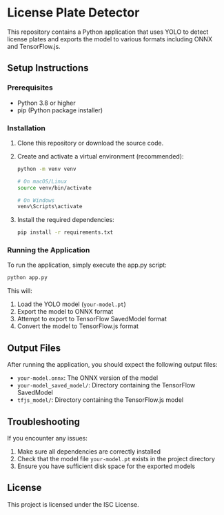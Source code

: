 # License Plate Detector

This repository contains a Python application that uses YOLO to detect license plates and exports the model to various formats including ONNX and TensorFlow.js.

## Setup Instructions

### Prerequisites

- Python 3.8 or higher
- pip (Python package installer)

### Installation

1. Clone this repository or download the source code.

2. Create and activate a virtual environment (recommended):
   ```bash
   python -m venv venv
   
   # On macOS/Linux
   source venv/bin/activate
   
   # On Windows
   venv\Scripts\activate
   ```

3. Install the required dependencies:
   ```bash
   pip install -r requirements.txt
   ```

### Running the Application

To run the application, simply execute the app.py script:

```bash
python app.py
```

This will:
1. Load the YOLO model (`your-model.pt`)
2. Export the model to ONNX format
3. Attempt to export to TensorFlow SavedModel format
4. Convert the model to TensorFlow.js format

## Output Files

After running the application, you should expect the following output files:
- `your-model.onnx`: The ONNX version of the model
- `your-model_saved_model/`: Directory containing the TensorFlow SavedModel
- `tfjs_model/`: Directory containing the TensorFlow.js model

## Troubleshooting

If you encounter any issues:

1. Make sure all dependencies are correctly installed
2. Check that the model file `your-model.pt` exists in the project directory
3. Ensure you have sufficient disk space for the exported models

## License

This project is licensed under the ISC License.
